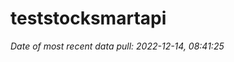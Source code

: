 
<!-- README.md is generated from README.Rmd. Please edit that file -->

# teststocksmartapi

*Date of most recent data pull: 2022-12-14, 08:41:25*
